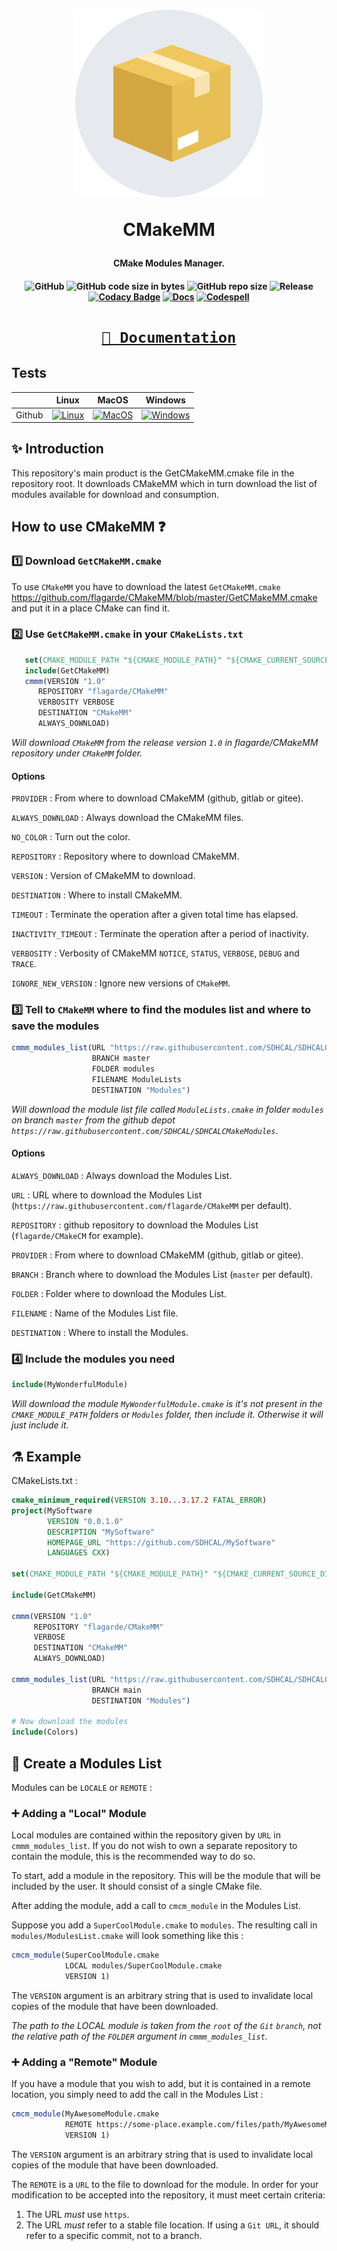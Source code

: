 <h1 align="center">
  <a href="https://github.com/flagarde/CMakeMM"><img src="./docs/imgs/logo.png" width="300" title="CMakeMM logo" alt="CMakeMM"></a>

CMakeMM
</h1>
<h4 align="center">CMake Modules Manager.</h4>

<h4 align="center">

![GitHub](https://img.shields.io/github/license/flagarde/CMakeMM) 
![GitHub code size in bytes](https://img.shields.io/github/languages/code-size/flagarde/CMakeMM) 
![GitHub repo size](https://img.shields.io/github/repo-size/flagarde/CMakeMM)
![Release](https://github.com/flagarde/CMakeMM/workflows/Release/badge.svg)
[![Codacy Badge](https://app.codacy.com/project/badge/Grade/69bc83f9b6a44f52ae5d2790f55d2a0b)](https://www.codacy.com/gh/flagarde/CMakeMM/dashboard?utm_source=github.com&amp;utm_medium=referral&amp;utm_content=flagarde/CMakeMM&amp;utm_campaign=Badge_Grade)
[![Docs](https://github.com/flagarde/CMakeMM/actions/workflows/Docs.yml/badge.svg)](https://github.com/flagarde/CMakeMM/actions/workflows/Docs.yml)
[![Codespell](https://github.com/flagarde/CMakeMM/actions/workflows/Codespell.yml/badge.svg)](https://github.com/flagarde/CMakeMM/actions/workflows/Codespell.yml)
</h4>

<h1 align="center"><a href="https://flagarde.github.io/CMakeMM/">

```
📖 Documentation
```
</a></h1>

## Tests

|        | Linux           | MacOS           | Windows           |
|--------|-----------------|-----------------|-------------------|
| Github |[![Linux][lb]][l]|[![MacOS][mb]][m]|[![Windows][wb]][w]|

## ✨ Introduction
This repository's main product is the GetCMakeMM.cmake file in the repository root. It downloads CMakeMM which in turn download the list of modules available for download and consumption.

## How to use CMakeMM ❓

### 1️⃣ Download `GetCMakeMM.cmake`
To use `CMakeMM` you have to download the latest `GetCMakeMM.cmake` https://github.com/flagarde/CMakeMM/blob/master/GetCMakeMM.cmake and put it in a place CMake can find it.

### 2️⃣ Use `GetCMakeMM.cmake` in your `CMakeLists.txt`
 ```cmake
	set(CMAKE_MODULE_PATH "${CMAKE_MODULE_PATH}" "${CMAKE_CURRENT_SOURCE_DIR}/cmake")
	include(GetCMakeMM)
	cmmm(VERSION "1.0"
       REPOSITORY "flagarde/CMakeMM"
       VERBOSITY VERBOSE
       DESTINATION "CMakeMM"
       ALWAYS_DOWNLOAD)
 ```
 *Will download `CMakeMM` from the release version `1.0` in flagarde/CMakeMM repository under `CMakeMM` folder.*

 #### Options
 `PROVIDER` : From where to download CMakeMM (github, gitlab or gitee).

 `ALWAYS_DOWNLOAD` : Always download the CMakeMM files.

 `NO_COLOR` : Turn out the color.

 `REPOSITORY` : Repository where to download CMakeMM.

 `VERSION` : Version of CMakeMM to download.

 `DESTINATION` : Where to install CMakeMM.

 `TIMEOUT` : Terminate the operation after a given total time has elapsed.

 `INACTIVITY_TIMEOUT` : Terminate the operation after a period of inactivity.

 `VERBOSITY` : Verbosity of CMakeMM `NOTICE`, `STATUS`, `VERBOSE`, `DEBUG` and `TRACE`.

 `IGNORE_NEW_VERSION` : Ignore new versions of `CMakeMM`.

 ### 3️⃣ Tell to `CMakeMM` where to find the modules list and where to save the modules
 ```cmake
 cmmm_modules_list(URL "https://raw.githubusercontent.com/SDHCAL/SDHCALCMakeModules"
                   BRANCH master
                   FOLDER modules
                   FILENAME ModuleLists
                   DESTINATION "Modules")
 ```
 *Will download the module list file called `ModuleLists.cmake` in folder `modules` on branch `master` from the github depot `https://raw.githubusercontent.com/SDHCAL/SDHCALCMakeModules`*.

 #### Options
 `ALWAYS_DOWNLOAD` : Always download the Modules List.

 `URL` : URL where to download the Modules List (`https://raw.githubusercontent.com/flagarde/CMakeMM` per default).

 `REPOSITORY` : github repository to download the Modules List (`flagarde/CMakeCM` for example).

 `PROVIDER` : From where to download CMakeMM (github, gitlab or gitee).

 `BRANCH` : Branch where to download the Modules List (`master` per default).

 `FOLDER` : Folder where to download the Modules List.

 `FILENAME` : Name of the Modules List file.

 `DESTINATION` : Where to install the Modules.

 ### 4️⃣ Include the modules you need
  ```cmake
  include(MyWonderfulModule)
  ```
*Will download the module `MyWonderfulModule.cmake` is it's not present in the `CMAKE_MODULE_PATH` folders or `Modules` folder, then include it. Otherwise it will just include it.*

## ⚗  Example
CMakeLists.txt :
```cmake
cmake_minimum_required(VERSION 3.10...3.17.2 FATAL_ERROR)
project(MySoftware
        VERSION "0.0.1.0"
        DESCRIPTION "MySoftware"
        HOMEPAGE_URL "https://github.com/SDHCAL/MySoftware"
        LANGUAGES CXX)

set(CMAKE_MODULE_PATH "${CMAKE_MODULE_PATH}" "${CMAKE_CURRENT_SOURCE_DIR}/cmake")

include(GetCMakeMM)

cmmm(VERSION "1.0"
     REPOSITORY "flagarde/CMakeMM"
     VERBOSE
     DESTINATION "CMakeMM"
     ALWAYS_DOWNLOAD)

cmmm_modules_list(URL "https://raw.githubusercontent.com/SDHCAL/SDHCALCMakeModules"
                  BRANCH main
                  DESTINATION "Modules")

# Now download the modules
include(Colors)
```
## 📝 Create a Modules List

Modules can be `LOCALE` or `REMOTE` :

### ➕ Adding a "Local" Module

Local modules are contained within the repository given by `URL` in `cmmm_modules_list`. If you do not wish to own a separate repository to contain the module, this is the recommended way to do so.

To start, add a module in the repository. This will be the module that will be included by the user. It should consist of a single CMake file.

After adding the module, add a call to `cmcm_module` in the Modules List.

Suppose you add a `SuperCoolModule.cmake` to `modules`. The resulting call in `modules/ModulesList.cmake` will look something like this :

```cmake
cmcm_module(SuperCoolModule.cmake
            LOCAL modules/SuperCoolModule.cmake
            VERSION 1)
```

The `VERSION` argument is an arbitrary string that is used to invalidate local copies of the module that have been downloaded.

*The path to the LOCAL module is taken from the `root` of the `Git` `branch`, not the relative path of the `FOLDER` argument in `cmmm_modules_list`.*

### ➕ Adding a "Remote" Module

If you have a module that you wish to add, but it is contained in a remote location, you simply need to add the call in the Modules List :

```cmake
cmcm_module(MyAwesomeModule.cmake
            REMOTE https://some-place.example.com/files/path/MyAwesomeModule.cmake
            VERSION 1)
```

The `VERSION` argument is an arbitrary string that is used to invalidate local copies of the module that have been downloaded.

The `REMOTE` is a `URL` to the file to download for the module. In order for your modification to be accepted into the repository, it must meet certain criteria:

1. The URL *must* use `https`.
2. The URL *must* refer to a stable file location. If using a `Git URL`, it should refer to a specific commit, not to a branch.


[l]: https://github.com/flagarde/CMakeMM/actions/workflows/Linux.yml
[lb]: https://github.com/flagarde/CMakeMM/actions/workflows/Linux.yml/badge.svg

[m]: https://github.com/flagarde/CMakeMM/actions/workflows/MacOS.yml
[mb]: https://github.com/flagarde/CMakeMM/actions/workflows/MacOS.yml/badge.svg

[w]: https://github.com/flagarde/CMakeMM/actions/workflows/Windows.yml
[wb]: https://github.com/flagarde/CMakeMM/actions/workflows/Windows.yml/badge.svg
